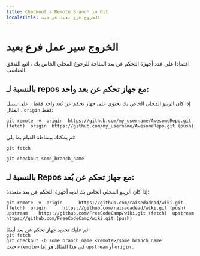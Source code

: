 ```yaml
---
title: Checkout a Remote Branch in Git
localeTitle: الخروج فرع بعيد في جيت
---
```

# الخروج سير عمل فرع بعيد

اعتمادا على عدد أجهزة التحكم عن بعد المتاحة للرجوع المحلي الخاص بك ، اتبع التدفق المناسب.

## بالنسبة لـ repos مع جهاز تحكم عن بعد واحد:

إذا كان الريبو المحلي الخاص بك يحتوي على جهاز تحكم عن بُعد واحد فقط ، على سبيل المثال ، `origin` فقط:

 `git remote -v 
 origin  https://github.com/my_username/AwesomeRepo.git (fetch) 
 origin  https://github.com/my_username/AwesomeRepo.git (push) 
` 

ثم يمكنك ببساطة القيام بما يلي:

`git fetch`

`git checkout some_branch_name`

## بالنسبة لـ Repos مع جهاز تحكم عن بُعد:

إذا كان الريبو المحلي الخاص بك لديه أجهزة التحكم عن بعد متعددة:

 `git remote -v 
 origin      https://github.com/raisedadead/wiki.git (fetch) 
 origin      https://github.com/raisedadead/wiki.git (push) 
 upstream    https://github.com/FreeCodeCamp/wiki.git (fetch) 
 upstream    https://github.com/FreeCodeCamp/wiki.git (push) 
` 

ثم عليك تحديد جهاز تحكم عن بعد أيضًا:  
`git fetch`  
`git checkout -b some_branch_name <remote>/some_branch_name`  
حيث `<remote>` في هذا المثال هو إما `upstream` أو `origin` .